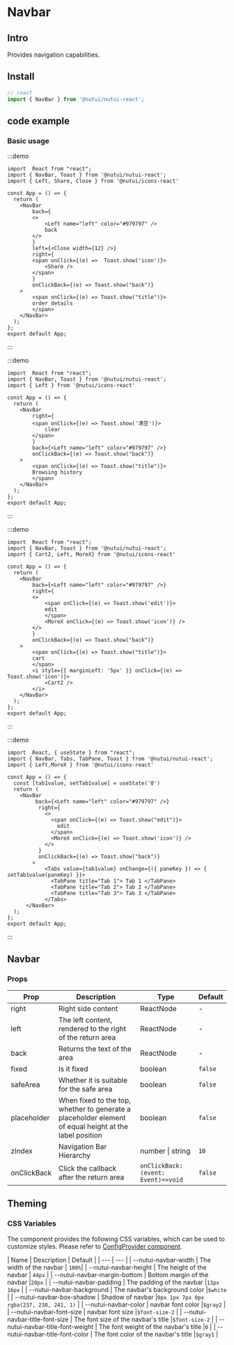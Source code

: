 # Navbar

## Intro 


Provides navigation capabilities.

## Install

```ts
// react
import { NavBar } from '@nutui/nutui-react';
```

## code example

### Basic usage

:::demo
```tsx
import  React from "react";
import { NavBar, Toast } from '@nutui/nutui-react';
import { Left, Share, Close } from '@nutui/icons-react'

const App = () => {
  return ( 
    <NavBar
        back={
        <>
            <Left name="left" color="#979797" />
            back
        </>
        }
        left={<Close width={12} />}
        right={
        <span onClick={(e) =>  Toast.show('icon')}>
            <Share />
        </span>
        }
        onClickBack={(e) => Toast.show("back")}
    >
        <span onClick={(e) => Toast.show("title")}>
        order details
        </span>
    </NavBar>
  );
};  
export default App;

```
:::

:::demo
```tsx
import  React from "react";
import { NavBar, Toast } from '@nutui/nutui-react';
import { Left } from '@nutui/icons-react'

const App = () => {
  return ( 
    <NavBar
        right={
        <span onClick={(e) => Toast.show('清空')}>
            clear
        </span>
        }
        back={<Left name="left" color="#979797" />}
        onClickBack={(e) => Toast.show("back")}
    >
        <span onClick={(e) => Toast.show("title")}>
        Browsing history
        </span>
    </NavBar>
  );
};  
export default App;

```
:::

:::demo
```tsx
import  React from "react";
import { NavBar, Toast } from '@nutui/nutui-react';
import { Cart2, Left, MoreX} from '@nutui/icons-react'

const App = () => {
  return ( 
    <NavBar
        back={<Left name="left" color="#979797" />}
        right={
        <>
            <span onClick={(e) => Toast.show('edit')}>
            edit
            </span>
            <MoreX onClick={(e) => Toast.show('icon')} />
        </>
        }
        onClickBack={(e) => Toast.show("back")}
    >
        <span onClick={(e) => Toast.show("title")}>
        cart
        </span>
        <i style={{ marginLeft: '5px' }} onClick={(e) => Toast.show('icon')}>
            <Cart2 />
        </i>
    </NavBar>
  );
};  
export default App;

```
:::

:::demo
```tsx
import  React, { useState } from "react";
import { NavBar, Tabs, TabPane, Toast } from '@nutui/nutui-react';
import { Left,MoreX } from '@nutui/icons-react'

const App = () => {
  const [tab1value, setTab1value] = useState('0')
  return ( 
    <NavBar
         back={<Left name="left" color="#979797" />}
          right={
            <>
              <span onClick={(e) => Toast.show("edit")}>
                edit
              </span>
              <MoreX onClick={(e) => Toast.show('icon')} />
            </>
          }
          onClickBack={(e) => Toast.show("back")}
        >
            <Tabs value={tab1value} onChange={({ paneKey }) => { setTab1value(paneKey) }}>
              <TabPane title="Tab 1"> Tab 1 </TabPane>
              <TabPane title="Tab 2"> Tab 2 </TabPane>
              <TabPane title="Tab 3"> Tab 3 </TabPane>
            </Tabs>
      </NavBar>
  );
};  
export default App;

```
:::

## Navbar

### Props  

| Prop            | Description                                                                                           | Type    | Default  |
|-----------------|------------------------------------------------------------------------------------------------|---------|---------|
| right            | Right side content | ReactNode  | -       |  
| left        |The left content, rendered to the right of the return area | ReactNode  | -       |   
| back        | Returns the text of the area | ReactNode  | -       |   
| fixed         | Is it fixed                                                         | boolean  | `false`       |   
| safeArea         | Whether it is suitable for the safe area                                                         | boolean  | `false`       |   
| placeholder         | When fixed to the top, whether to generate a placeholder element of equal height at the label position           | boolean  | `false`    |
| zIndex         | Navigation Bar Hierarchy           | number \| string  | `10`    |
| onClickBack             | Click the callback after the return area | `onClickBack:(event: Event)=>void` | `false`|


## Theming

### CSS Variables

The component provides the following CSS variables, which can be used to customize styles. Please refer to [ConfigProvider component](#/en-US/component/configprovider).

| Name | Description | Default |
| --- | --- |
| --nutui-navbar-width | The width of the navbar | `100%`|
| --nutui-navbar-height | The height of the navbar | `44px` |
| --nutui-navbar-margin-bottom | Bottom margin of the navbar |`20px` |
| --nutui-navbar-padding | The padding  of the navbar |`13px 16px` |
| --nutui-navbar-background | The navbar's background color |`$white` |
| --nutui-navbar-box-shadow | Shadow of navbar |`0px 1px 7px 0px rgba(237, 238, 241, 1)` |
| --nutui-navbar-color | navbar font color |`$gray2` |
| --nutui-navbar-font-size | navbar font size |`$font-size-2` |
| --nutui-navbar-title-font-size | The font size of the navbar's title |`$font-size-2` |
| --nutui-navbar-title-font-weight | The font weight of the navbar's title |`0` |
| --nutui-navbar-title-font-color | The font color of the navbar's title |`$gray1` |


